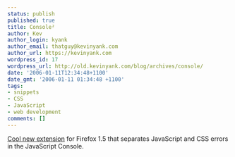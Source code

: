 ```yaml
---
status: publish
published: true
title: Console²
author: Kev
author_login: kyank
author_email: thatguy@kevinyank.com
author_url: https://kevinyank.com
wordpress_id: 17
wordpress_url: http://old.kevinyank.com/blog/archives/console/
date: '2006-01-11T12:34:48+1100'
date_gmt: '2006-01-11 01:34:48 +1100'
tags:
- snippets
- CSS
- JavaScript
- web development
comments: []
---
```

<p><a href="https://addons.mozilla.org/extensions/moreinfo.php?id=1815&application=firefox">Cool new extension</a> for Firefox 1.5 that separates JavaScript and CSS errors in the JavaScript Console.</p>
